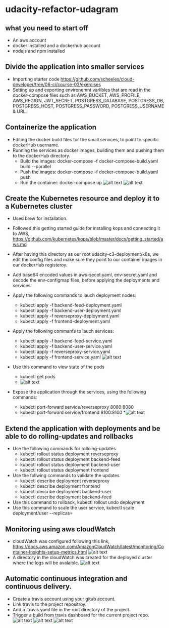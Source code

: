 # udacity-refactor-udagram

## what you need to start off
* An aws account
* docker installed and a dockerhub account
* nodejs and npm installed

## Divide the application into smaller services 

* Importing starter code https://github.com/scheeles/cloud-developer/tree/06-ci/course-03/exercises
* Setting up and exporting environemnt varlibles that are read in the docker-compose files such as AWS_BUCKET, AWS_PROFILE, AWS_REGION, JWT_SECRET, POSTGRESS_DATABASE, POSTGRESS_DB, POSTGRESS_HOST, POSTGRESS_PASSWORD, POSTGRESS_USERNAME & URL. 

## Containerize the application
* Editing the docker build files for the small services, to point to specific dockerHub username. 
* Running the services as docker images, building them and pushing them to the dockerHub directory.
  * Build the images: docker-compose -f docker-compose-build.yaml build --parallel
  * Push the images: docker-compose -f docker-compose-build.yaml push
  * Run the container: docker-compose up
![alt text](screenshots/dockerComposeUp.png)
![alt text](screenshots/dockerHub.png)


## Create the Kubernetes resource and deploy it to a Kubernetes cluster
* Used brew for installation. 
* Followed this getting started guide for installing kops and connecting it to AWS, https://github.com/kubernetes/kops/blob/master/docs/getting_started/aws.md
* After having this directory as our root udacity-c3-deployment/k8s, we edit the config files and make sure they point to our container images in our dockerHub registeroy. 
* Add base64 encoded values in aws-secet.yaml, env-secret.yaml and decode the env-configmap files, before applying the deployments and services.
* Apply the following commands to lauch deployment nodes:
  * kubectl apply -f backend-feed-deployment.yaml
  * kubectl apply -f backend-user-deployment.yaml
  * kubectl apply -f reverseproxy-deployment.yaml
  * kubectl apply -f frontend-deployment.yaml
* Apply the following commanfs to lauch services:
  * kubectl apply -f backend-feed-service.yaml
  * kubectl apply -f backend-user-service.yaml
  * kubectl apply -f reverseproxy-service.yaml
  * kubectl apply -f frontend-service.yaml
![alt text](screenshots/clusterCreation.png)

* Use this command to view state of the pods
  * kubectl get pods
  * ![alt text](screenshots/getPods.png)

* Expose the application through the services, using the following commands:
  * kubectl port-forward service/reverseproxy 8080:8080 
  * kubectl port-forward service/frontend 8100:8100 
  *![alt text](screenshots/addingPic.png)


## Extend the application with deployments and be able to do rolling-updates and rollbacks
* Use the following commands for rolloing-updates
  * kubectl rollout status deployment reverseproxy
  * kubectl rollout status deployment backend-feed
  * kubectl rollout status deployment backend-user
  * kubectl rollout status deployment frontend
* Use the follwing commands to validate the updates
  * kubectl describe deployment reverseproxy
  * kubectl describe deployment frontend
  * kubectl describe deployment backend-user
  * kubectl describe deployment backend-feed
* Use this command to rollback, kubectl rollout undo deployment <name>
* Use this command to scale the user service, kubectl scale deployment/user --replicas=<instances>


## Monitoring using aws cloudWatch
* cloudWatch was configured following this link, https://docs.aws.amazon.com/AmazonCloudWatch/latest/monitoring/Container-Insights-setup-metrics.html
![alt text](screenshots/cloudwatchAgent.png)
*  A directory in the cloudWatch was created for the deployed cluster where the logs will be avalaible. 
![alt text](screenshots/logGroups.png)


## Automatic continuous integration and continuous delivery.
* Create a travis account using your gitub account.
* Link travis to the project repositroy.
* Add a .travis.yaml file in the root directory of the project. 
* Trigger a build from travis dashboard for the current project repo. 
![alt text](screenshots/buildStarted.png)
![alt text](screenshots/travisBuild.png)
![alt text](screenshots/travisFinish.png)



